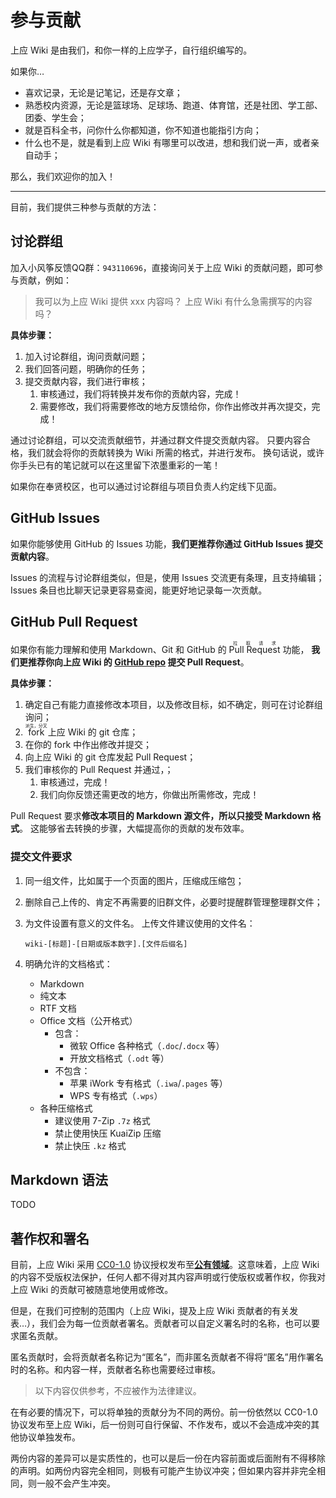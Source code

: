 # 参与贡献

上应 Wiki 是由我们，和你一样的上应学子，自行组织编写的。

如果你…

- 喜欢记录，无论是记笔记，还是存文章；
- 熟悉校内资源，无论是篮球场、足球场、跑道、体育馆，还是社团、学工部、团委、学生会；
- 就是百科全书，问你什么你都知道，你不知道也能指引方向；
- 什么也不是，就是看到上应 Wiki 有哪里可以改进，想和我们说一声，或者亲自动手；

那么，我们欢迎你的加入！

---

目前，我们提供三种参与贡献的方法：

## 讨论群组

加入小风筝反馈QQ群：`943110696`，直接询问关于上应 Wiki 的贡献问题，即可参与贡献，例如：

> 我可以为上应 Wiki 提供 xxx 内容吗？
> 上应 Wiki 有什么急需撰写的内容吗？

**具体步骤：**

1. 加入讨论群组，询问贡献问题；
2. 我们回答问题，明确你的任务；
3. 提交贡献内容，我们进行审核；
	1. 审核通过，我们将转换并发布你的贡献内容，完成！
	2. 需要修改，我们将需要修改的地方反馈给你，你作出修改并再次提交，完成！

通过讨论群组，可以交流贡献细节，并通过群文件提交贡献内容。
只要内容合格，我们就会将你的贡献转换为 Wiki 所需的格式，并进行发布。
换句话说，或许你手头已有的笔记就可以在这里留下浓墨重彩的一笔！

如果你在奉贤校区，也可以通过讨论群组与项目负责人约定线下见面。

## GitHub Issues

如果你能够使用 GitHub 的 Issues 功能，**我们更推荐你通过 GitHub Issues 提交贡献内容**。

Issues 的流程与讨论群组类似，但是，使用 Issues 交流更有条理，且支持编辑；
Issues 条目也比聊天记录更容易查阅，能更好地记录每一次贡献。

## GitHub Pull Request

如果你有能力理解和使用 Markdown、Git 和 GitHub 的
<ruby>Pull Request<rp>（</rp><rt>拉取请求</rt><rp>）</rp></ruby> 功能，
**我们更推荐你向上应 Wiki 的 [GitHub repo] 提交 Pull Request**。

**具体步骤：**

1. 确定自己有能力直接修改本项目，以及修改目标，如不确定，则可在讨论群组询问；
2. <ruby>fork<rp>（</rp><rt>派生，分叉</rt><rp>）</rp></ruby> 上应 Wiki 的 git 仓库；
3. 在你的 fork 中作出修改并提交；
4. 向上应 Wiki 的 git 仓库发起 Pull Request；
5. 我们审核你的 Pull Request 并通过，；
	1. 审核通过，完成！
	2. 我们向你反馈还需更改的地方，你做出所需修改，完成！

Pull Request 要求**修改本项目的 Markdown 源文件，所以只接受 Markdown 格式**。
这能够省去转换的步骤，大幅提高你的贡献的发布效率。

[GitHub repo]: https://github.com/SIT-kite/SIT-wiki

### 提交文件要求

1. 同一组文件，比如属于一个页面的图片，压缩成压缩包；

2. 删除自己上传的、肯定不再需要的旧群文件，必要时提醒群管理整理群文件；

3. 为文件设置有意义的文件名。
	上传文件建议使用的文件名：

	```
	wiki-[标题]-[日期或版本数字].[文件后缀名]
	```

4. 明确允许的文档格式：

	- Markdown
	- 纯文本
	- RTF 文档
	- Office 文档（公开格式）
		- 包含：
			- 微软 Office 各种格式（`.doc`/`.docx` 等）
			- 开放文档格式（`.odt` 等）
		- 不包含：
			- 苹果 iWork 专有格式（`.iwa`/`.pages` 等）
			- WPS 专有格式（`.wps`）
	- 各种压缩格式
		- 建议使用 7-Zip `.7z` 格式
		- 禁止使用快压 KuaiZip 压缩
		- 禁止快压 `.kz` 格式

## Markdown 语法

TODO

## 著作权和署名

目前，上应 Wiki 采用 [CC0-1.0] 协议授权发布至[**公有领域**]。这意味着，上应 Wiki 的内容不受版权法保护，任何人都不得对其内容声明或行使版权或著作权，你我对上应 Wiki 的贡献可被随意地使用或修改。

但是，在我们可控制的范围内（上应 Wiki，提及上应 Wiki 贡献者的有关发表…），我们会为每一位贡献者署名。贡献者可以自定义署名时的名称，也可以要求匿名贡献。

匿名贡献时，会将贡献者名称记为“匿名”，而非匿名贡献者不得将“匿名”用作署名时的名称。和内容一样，贡献者名称也需要经过审核。

> 以下内容仅供参考，不应被作为法律建议。

在有必要的情况下，可以将单独的贡献分为不同的两份。前一份依然以 CC0-1.0 协议发布至上应 Wiki，后一份则可自行保留、不作发布，或以不会造成冲突的其他协议单独发布。

两份内容的差异可以是实质性的，也可以是后一份在内容前面或后面附有不得移除的声明。如两份内容完全相同，则极有可能产生协议冲突；但如果内容并非完全相同，则一般不会产生冲突。

[CC0-1.0]: https://creativecommons.org/publicdomain/zero/1.0/
[**公有领域**]: https://baike.baidu.com/item/公有领域/9890908
